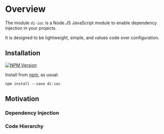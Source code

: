 # Overview

The module `di-ioc` is a Node.JS JavaScript module to enable dependency injection in your projects.

It is designed to be lightweight, simple, and values code over configuration.

## Installation

[![NPM Version](https://img.shields.io/npm/v/di-ioc.svg)](https://www.npmjs.com/package/di-ioc)

Install from [npm](https://npmjs.org), as usual:

`npm install --save di-ioc`

## Motivation



### Dependency Injection

### Code Hierarchy
